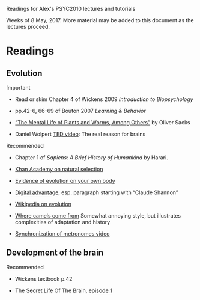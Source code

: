 Readings for Alex's PSYC2010 lectures and tutorials

Weeks of 8 May, 2017. More material may be added to this document as the lectures proceed.

# Readings

## Evolution

Important

* Read or skim Chapter 4 of Wickens 2009 *Introduction to Biopsychology*

* pp.42-6, 66-69 of Bouton 2007 *Learning & Behavior*

* [“The Mental Life of Plants and Worms, Among Others”](http://www.nybooks.com/articles/archives/2014/apr/24/mental-life-plants-and-worms-among-others/) by Oliver Sacks 

*  Daniel Wolpert [TED video](www.ted.com/talks/daniel_wolpert_the_real_reason_for_brains): The real reason for brains  

Recommended

* Chapter 1 of *Sapiens: A Brief History of Humankind* by Harari.

* [Khan Academy on natural selection](https://www.khanacademy.org/science/biology/her/evolution-and-natural-selection/v/introduction-to-evolution-and-natural-selec)

* [Evidence of evolution on your own body](http://www.iflscience.com/plants-and-animals/you-can-find-evidence-evolution-your-own-body/)

* [Digital advantage](http://edge.org/conversation/neil_gershenfeld-digital-reality), esp. paragraph starting with “Claude Shannon”

* [Wikipedia on evolution](http://en.wikipedia.org/wiki/Introduction_to_evolution)

* [Where camels come from](https://www.ted.com/talks/latif_nasser_you_have_no_idea_where_camels_really_come_from#t-460441) Somewhat annoying style, but illustrates complexities of adaptation and history

* [Synchronization of metronomes video](https://www.youtube.com/watch?v=Aaxw4zbULMs&list=PLEA000F355389E106)

## Development of the brain

Recommended

* Wickens textbook p.42

* The Secret Life Of The Brain, [episode 1](https://www.youtube.com/watch?v=hDOmQS-t_qM)

<!-- This is from when David Alais was on sabbatical and I taught Hearing 
## Hearing

http://opac.library.usyd.edu.au/search/r?SEARCH=PSYC2011
The individual library pages for the chapters are:

* [Chapter 9 (on hearing)](http://opac.library.usyd.edu.au:80/record=b5275977~S4) of *Sensation and Perception*  

* [Chapter 11 (on hearing)](http://opac.library.usyd.edu.au:80/record=b5275978~S4) of *Perception*:  

-->

<!-- ## Vocabulary -->

